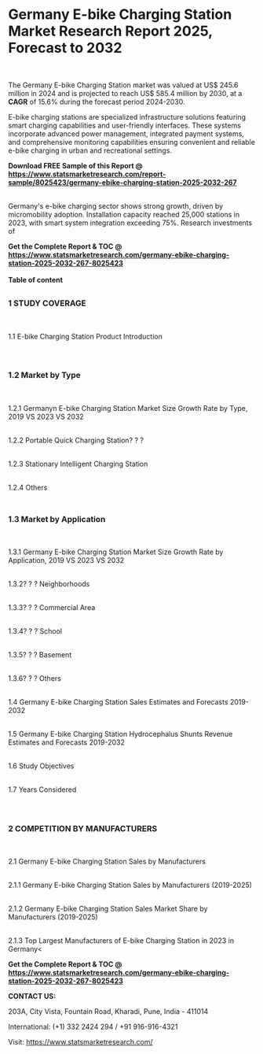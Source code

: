<h1>Germany E-bike Charging Station Market Research Report 2025, Forecast to 2032</h1><br/><p>The Germany E-bike Charging Station market was valued at US$ 245.6 million in 2024 and is projected to reach US$ 585.4 million by 2030, at a <strong>CAGR</strong> of 15.6% during the forecast period 2024-2030.</p><p>
 
 E-bike charging stations are specialized infrastructure solutions featuring smart charging capabilities and user-friendly interfaces. These systems incorporate advanced power management, integrated payment systems, and comprehensive monitoring capabilities ensuring convenient and reliable e-bike charging in urban and recreational settings.</p><div><b>Download FREE Sample of this Report @ <a href="https://www.statsmarketresearch.com/download-free-sample/8025423/germany-ebike-charging-station-2025-2032-267">https://www.statsmarketresearch.com/report-sample/8025423/germany-ebike-charging-station-2025-2032-267</a></b></div><br><p>
 
 Germany's e-bike charging sector shows strong growth, driven by micromobility adoption. Installation capacity reached 25,000 stations in 2023, with smart system integration exceeding 75%. Research investments of</p><div><b>Get the Complete Report & TOC @ <a href="https://www.statsmarketresearch.com/germany-ebike-charging-station-2025-2032-267-8025423">https://www.statsmarketresearch.com/germany-ebike-charging-station-2025-2032-267-8025423</a></b></div><br><b>Table of content</b><p><h2><span style="font-size:16px"><strong>1 STUDY COVERAGE</strong></span></h2><br />
 
 <p>1.1 E-bike Charging Station Product Introduction</p><br />
 
 <h2><span style="font-size:16px"><strong>1.2 Market by Type</strong></span></h2><br />
 
 <p>1.2.1 Germanyn E-bike Charging Station Market Size Growth Rate by Type, 2019 VS 2023 VS 2032<br /><br />
 
 1.2.2 Portable Quick Charging Station? ? ? <br /><br />
 
 1.2.3 Stationary Intelligent Charging Station<br /><br />
 
 1.2.4 Others<br /><br />
 
 <h2><span style="font-size:16px"><strong>1.3 Market by Application</strong></span></h2><br />
 
 <p>1.3.1 Germany E-bike Charging Station Market Size Growth Rate by Application, 2019 VS 2023 VS 2032<br /><br />
 
 1.3.2? ? ? Neighborhoods<br /><br />
 
 1.3.3? ? ? Commercial Area<br /><br />
 
 1.3.4? ? ? School<br /><br />
 
 1.3.5? ? ? Basement<br /><br />
 
 1.3.6? ? ? Others<br /><br />
 
 1.4 Germany E-bike Charging Station Sales Estimates and Forecasts 2019-2032<br /><br />
 
 1.5 Germany E-bike Charging Station Hydrocephalus Shunts Revenue Estimates and Forecasts 2019-2032<br /><br />
 
 1.6 Study Objectives<br /><br />
 
 1.7 Years Considered</p><br />
 
 <h2><span style="font-size:16px"><strong>2 COMPETITION BY MANUFACTURERS</strong></span></h2><br />
 
 <p>2.1 Germany E-bike Charging Station Sales by Manufacturers<br /><br />
 
 2.1.1 Germany E-bike Charging Station Sales by Manufacturers (2019-2025)<br /><br />
 
 2.1.2 Germany E-bike Charging Station Sales Market Share by Manufacturers (2019-2025)<br /><br />
 
 2.1.3 Top Largest Manufacturers of E-bike Charging Station in 2023 in Germany<<br><div><b>Get the Complete Report & TOC @ <a href="https://www.statsmarketresearch.com/germany-ebike-charging-station-2025-2032-267-8025423">https://www.statsmarketresearch.com/germany-ebike-charging-station-2025-2032-267-8025423</a></b></div></p>
 
 <b>CONTACT US:</b><br>
 
 203A, City Vista, Fountain Road, Kharadi, Pune, India - 411014 <br>
 
 International: (+1) 332 2424 294 / +91 916-916-4321<br>
 
 Visit: <a href="https://www.statsmarketresearch.com/">https://www.statsmarketresearch.com/</a>
 
 <br>